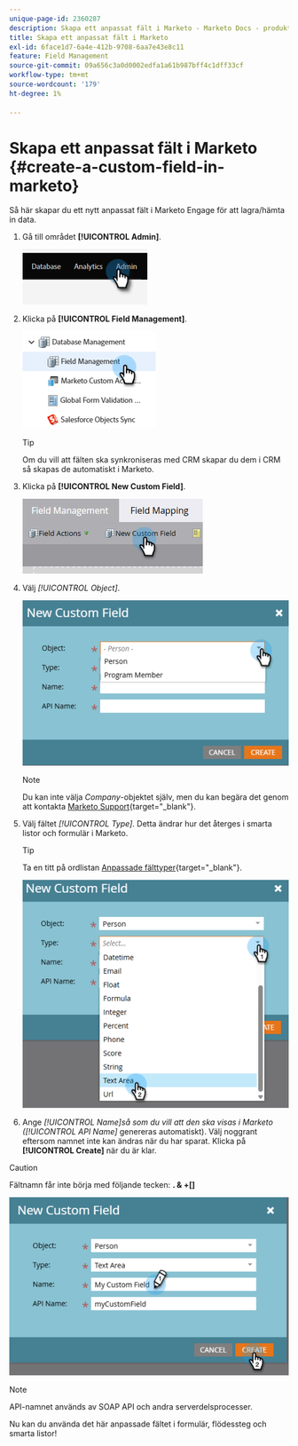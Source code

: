 ```yaml
---
unique-page-id: 2360287
description: Skapa ett anpassat fält i Marketo - Marketo Docs - produktdokumentation
title: Skapa ett anpassat fält i Marketo
exl-id: 6face1d7-6a4e-412b-9708-6aa7e43e8c11
feature: Field Management
source-git-commit: 09a656c3a0d0002edfa1a61b987bff4c1dff33cf
workflow-type: tm+mt
source-wordcount: '179'
ht-degree: 1%

---
```


# Skapa ett anpassat fält i Marketo {#create-a-custom-field-in-marketo}

Så här skapar du ett nytt anpassat fält i Marketo Engage för att lagra/hämta in data.

1. Gå till området **[!UICONTROL Admin]**.

   ![](assets/create-a-custom-field-in-marketo-1.png)

1. Klicka på **[!UICONTROL Field Management]**.

   ![](assets/create-a-custom-field-in-marketo-2.png)

   >[!TIP]
   >
   >Om du vill att fälten ska synkroniseras med CRM skapar du dem i CRM så skapas de automatiskt i Marketo.

1. Klicka på **[!UICONTROL New Custom Field]**.

   ![](assets/create-a-custom-field-in-marketo-3.png)

1. Välj _[!UICONTROL Object]_.

   ![](assets/create-a-custom-field-in-marketo-4.png)

   >[!NOTE]
   >
   >Du kan inte välja _Company_-objektet själv, men du kan begära det genom att kontakta [Marketo Support](https://nation.marketo.com/t5/support/ct-p/Support){target="_blank"}.

1. Välj fältet _[!UICONTROL Type]_. Detta ändrar hur det återges i smarta listor och formulär i Marketo.

   >[!TIP]
   >
   >Ta en titt på ordlistan [Anpassade fälttyper](/help/marketo/product-docs/administration/field-management/custom-field-type-glossary.md){target="_blank"}.

   ![](assets/create-a-custom-field-in-marketo-5.png)

1. Ange _[!UICONTROL Name]_så som du vill att den ska visas i Marketo (_[!UICONTROL API Name]_ genereras automatiskt). Välj noggrant eftersom namnet inte kan ändras när du har sparat. Klicka på **[!UICONTROL Create]** när du är klar.

>[!CAUTION]
>
>Fältnamn får inte börja med följande tecken: **. &amp; +[]**

![](assets/create-a-custom-field-in-marketo-6.png)

>[!NOTE]
>
>API-namnet används av SOAP API och andra serverdelsprocesser.

Nu kan du använda det här anpassade fältet i formulär, flödessteg och smarta listor!
